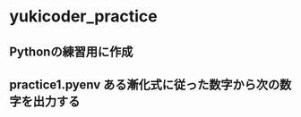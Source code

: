# yukicoder_practice
Pythonの練習用に作成
------------------------
practice1.pyenv
ある漸化式に従った数字から次の数字を出力する
------------------------